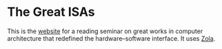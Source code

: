 The Great ISAs
==============

This is the [website][cs6120] for a reading seminar on great works in computer architecture that redefined the hardware–software interface.
It uses [Zola][].

[zola]: https://www.getzola.org
[cs6120]: https://www.cs.cornell.edu/courses/cs7491/2020sp/
